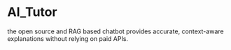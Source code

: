 # AI_Tutor
the open source and RAG based chatbot provides accurate, context-aware explanations without relying on paid APIs. 

